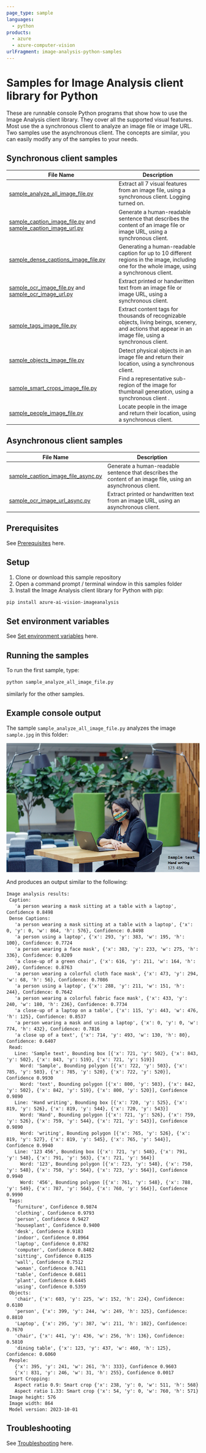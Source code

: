 ```yaml
---
page_type: sample
languages:
  - python
products:
  - azure
  - azure-computer-vision
urlFragment: image-analysis-python-samples
---
```


# Samples for Image Analysis client library for Python

These are runnable console Python programs that show how to use the Image Analysis client library. They cover all the supported visual features. Most use the a synchronous client to analyze an image file or image URL. Two samples use the asynchronous client. The concepts are similar, you can easily modify any of the samples to your needs.

## Synchronous client samples

|**File Name**|**Description**|
|----------------|-------------|
|[sample_analyze_all_image_file.py](https://github.com/Azure/azure-sdk-for-python/blob/main/sdk/vision/azure-ai-vision-imageanalysis/samples/sample_analyze_all_image_file.py) | Extract all 7 visual features from an image file, using a synchronous client. Logging turned on.|
|[sample_caption_image_file.py](https://github.com/Azure/azure-sdk-for-python/blob/main/sdk/vision/azure-ai-vision-imageanalysis/samples/sample_caption_image_file.py) and [sample_caption_image_url.py](https://github.com/Azure/azure-sdk-for-python/blob/main/sdk/vision/azure-ai-vision-imageanalysis/samples/sample_caption_image_url.py)| Generate a human-readable sentence that describes the content of an image file or image URL, using a synchronous client. |
|[sample_dense_captions_image_file.py](https://github.com/Azure/azure-sdk-for-python/blob/main/sdk/vision/azure-ai-vision-imageanalysis/samples/sample_dense_captions_image_file.py) | Generating a human-readable caption for up to 10 different regions in the image, including one for the whole image, using a synchronous client.|
|[sample_ocr_image_file.py](https://github.com/Azure/azure-sdk-for-python/blob/main/sdk/vision/azure-ai-vision-imageanalysis/samples/sample_ocr_image_file.py) and [sample_ocr_image_url.py](https://github.com/Azure/azure-sdk-for-python/blob/main/sdk/vision/azure-ai-vision-imageanalysis/samples/sample_ocr_image_url.py)|  Extract printed or handwritten text from an image file or image URL, using a synchronous client. |
|[sample_tags_image_file.py](https://github.com/Azure/azure-sdk-for-python/blob/main/sdk/vision/azure-ai-vision-imageanalysis/samples/sample_tags_image_file.py) | Extract content tags for thousands of recognizable objects, living beings, scenery, and actions that appear in an image file, using a synchronous client. |
|[sample_objects_image_file.py](https://github.com/Azure/azure-sdk-for-python/blob/main/sdk/vision/azure-ai-vision-imageanalysis/samples/sample_objects_image_file.py) | Detect physical objects in an image file and return their location, using a synchronous client. |
|[sample_smart_crops_image_file.py](https://github.com/Azure/azure-sdk-for-python/blob/main/sdk/vision/azure-ai-vision-imageanalysis/samples/sample_smart_crops_image_file.py) | Find a representative sub-region of the image for thumbnail generation, using a synchronous client .| 
|[sample_people_image_file.py](https://github.com/Azure/azure-sdk-for-python/blob/main/sdk/vision/azure-ai-vision-imageanalysis/samples/sample_people_image_file.py) | Locate people in the image and return their location, using a synchronous client.|

## Asynchronous client samples

|**File Name**|**Description**|
|----------------|-------------|
|[sample_caption_image_file_async.py](https://github.com/Azure/azure-sdk-for-python/blob/main/sdk/vision/azure-ai-vision-imageanalysis/samples/async_samples/sample_caption_image_file_async.py) | Generate a human-readable sentence that describes the content of an image file, using an asynchronous client. |
|[sample_ocr_image_url_async.py](https://github.com/Azure/azure-sdk-for-python/blob/main/sdk/vision/azure-ai-vision-imageanalysis/samples/async_samples/sample_ocr_image_url_async.py) | Extract printed or handwritten text from an image URL, using an asynchronous client. |
## Prerequisites

See [Prerequisites](https://github.com/Azure/azure-sdk-for-python/blob/main/sdk/vision/azure-ai-vision-imageanalysis/README.md#prerequisites) here.

## Setup

1. Clone or download this sample repository
1. Open a command prompt / terminal window in this samples folder
1. Install the Image Analysis client library for Python with pip:

```bash
pip install azure-ai-vision-imageanalysis
```

## Set environment variables

See [Set environment variables](https://github.com/Azure/azure-sdk-for-python/blob/main/sdk/vision/azure-ai-vision-imageanalysis/README.md#set-environment-variables) here.

## Running the samples

To run the first sample, type:
```bash
python sample_analyze_all_image_file.py
```
similarly for the other samples.

## Example console output

The sample `sample_analyze_all_image_file.py` analyzes the image `sample.jpg` in this folder:

![sample JPEG image](https://raw.githubusercontent.com/Azure/azure-sdk-for-python/main/sdk/vision/azure-ai-vision-imageanalysis/samples/sample.jpg)

And produces an output similar to the following:

```
Image analysis results:
 Caption:
   'a person wearing a mask sitting at a table with a laptop', Confidence 0.8498
 Dense Captions:
   'a person wearing a mask sitting at a table with a laptop', {'x': 0, 'y': 0, 'w': 864, 'h': 576}, Confidence: 0.8498
   'a person using a laptop', {'x': 293, 'y': 383, 'w': 195, 'h': 100}, Confidence: 0.7724
   'a person wearing a face mask', {'x': 383, 'y': 233, 'w': 275, 'h': 336}, Confidence: 0.8209
   'a close-up of a green chair', {'x': 616, 'y': 211, 'w': 164, 'h': 249}, Confidence: 0.8763
   'a person wearing a colorful cloth face mask', {'x': 473, 'y': 294, 'w': 68, 'h': 56}, Confidence: 0.7086
   'a person using a laptop', {'x': 288, 'y': 211, 'w': 151, 'h': 244}, Confidence: 0.7642
   'a person wearing a colorful fabric face mask', {'x': 433, 'y': 240, 'w': 180, 'h': 236}, Confidence: 0.7734
   'a close-up of a laptop on a table', {'x': 115, 'y': 443, 'w': 476, 'h': 125}, Confidence: 0.8537
   'a person wearing a mask and using a laptop', {'x': 0, 'y': 0, 'w': 774, 'h': 432}, Confidence: 0.7816
   'a close up of a text', {'x': 714, 'y': 493, 'w': 130, 'h': 80}, Confidence: 0.6407
 Read:
   Line: 'Sample text', Bounding box [{'x': 721, 'y': 502}, {'x': 843, 'y': 502}, {'x': 843, 'y': 519}, {'x': 721, 'y': 519}]
     Word: 'Sample', Bounding polygon [{'x': 722, 'y': 503}, {'x': 785, 'y': 503}, {'x': 785, 'y': 520}, {'x': 722, 'y': 520}], Confidence 0.9930
     Word: 'text', Bounding polygon [{'x': 800, 'y': 503}, {'x': 842, 'y': 502}, {'x': 842, 'y': 519}, {'x': 800, 'y': 520}], Confidence 0.9890
   Line: 'Hand writing', Bounding box [{'x': 720, 'y': 525}, {'x': 819, 'y': 526}, {'x': 819, 'y': 544}, {'x': 720, 'y': 543}]
     Word: 'Hand', Bounding polygon [{'x': 721, 'y': 526}, {'x': 759, 'y': 526}, {'x': 759, 'y': 544}, {'x': 721, 'y': 543}], Confidence 0.9890
     Word: 'writing', Bounding polygon [{'x': 765, 'y': 526}, {'x': 819, 'y': 527}, {'x': 819, 'y': 545}, {'x': 765, 'y': 544}], Confidence 0.9940
   Line: '123 456', Bounding box [{'x': 721, 'y': 548}, {'x': 791, 'y': 548}, {'x': 791, 'y': 563}, {'x': 721, 'y': 564}]
     Word: '123', Bounding polygon [{'x': 723, 'y': 548}, {'x': 750, 'y': 548}, {'x': 750, 'y': 564}, {'x': 723, 'y': 564}], Confidence 0.9940
     Word: '456', Bounding polygon [{'x': 761, 'y': 548}, {'x': 788, 'y': 549}, {'x': 787, 'y': 564}, {'x': 760, 'y': 564}], Confidence 0.9990
 Tags:
   'furniture', Confidence 0.9874
   'clothing', Confidence 0.9793
   'person', Confidence 0.9427
   'houseplant', Confidence 0.9400
   'desk', Confidence 0.9183
   'indoor', Confidence 0.8964
   'laptop', Confidence 0.8782
   'computer', Confidence 0.8482
   'sitting', Confidence 0.8135
   'wall', Confidence 0.7512
   'woman', Confidence 0.7411
   'table', Confidence 0.6811
   'plant', Confidence 0.6445
   'using', Confidence 0.5359
 Objects:
   'chair', {'x': 603, 'y': 225, 'w': 152, 'h': 224}, Confidence: 0.6180
   'person', {'x': 399, 'y': 244, 'w': 249, 'h': 325}, Confidence: 0.8810
   'Laptop', {'x': 295, 'y': 387, 'w': 211, 'h': 102}, Confidence: 0.7670
   'chair', {'x': 441, 'y': 436, 'w': 256, 'h': 136}, Confidence: 0.5810
   'dining table', {'x': 123, 'y': 437, 'w': 460, 'h': 125}, Confidence: 0.6060
 People:
   {'x': 395, 'y': 241, 'w': 261, 'h': 333}, Confidence 0.9603
   {'x': 831, 'y': 246, 'w': 31, 'h': 255}, Confidence 0.0017
 Smart Cropping:
   Aspect ratio 0.9: Smart crop {'x': 238, 'y': 0, 'w': 511, 'h': 568}
   Aspect ratio 1.33: Smart crop {'x': 54, 'y': 0, 'w': 760, 'h': 571}
 Image height: 576
 Image width: 864
 Model version: 2023-10-01
```

## Troubleshooting

See [Troubleshooting](https://github.com/Azure/azure-sdk-for-python/blob/main/sdk/vision/azure-ai-vision-imageanalysis/README.md#troubleshooting) here.



